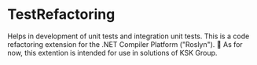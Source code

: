 # TestRefactoring

Helps in development of unit tests and integration unit tests. 
This is a code refactoring extension for the .NET Compiler Platform ("Roslyn").
🐓 As for now, this extention is intended for use in solutions of KSK Group.
